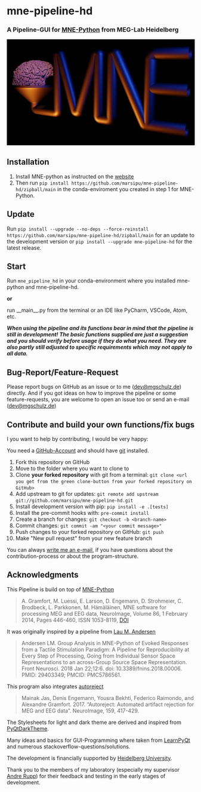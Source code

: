 # mne-pipeline-hd

### A Pipeline-GUI for [MNE-Python](https://mne.tools/stable/index.html)  from MEG-Lab Heidelberg

![mne-pipeline-hd Logo](mne_pipeline_hd/extra/mne_pipeline_logo_evee_smaller.jpg)

## Installation

1. Install MNE-python as instructed on
   the [website](https://www.martinos.org/mne/stable/install_mne_python.html)
2. Then run `pip install https://github.com/marsipu/mne-pipeline-hd/zipball/main` in the conda-enviroment you created in step 1 for MNE-Python.

## Update

Run `pip install --upgrade --no-deps --force-reinstall https://github.com/marsipu/mne-pipeline-hd/zipball/main`
for an update to the development version
or `pip install --upgrade mne-pipeline-hd` for the latest release.

## Start

Run `mne_pipeline_hd` in your conda-environment where you installed mne-python and mne-pipeline-hd.

**or**

run \_\_main\_\_.py from the terminal or an IDE like PyCharm, VSCode, Atom,
etc.

***When using the pipeline and its functions bear in mind that the pipeline is
still in development!
The basic functions supplied are just a suggestion and you should verify before
usage if they do what you need.
They are also partly still adjusted to specific requirements which may not
apply to all data.***

## Bug-Report/Feature-Request

Please report bugs on GitHub as an issue or to me (dev@mgschulz.de)
directly.
And if you got ideas on how to improve the pipeline or some feature-requests,
you are welcome to open an issue too or send an e-mail (dev@mgschulz.de)

## Contribute and build your own functions/fix bugs

I you want to help by contributing, I would be very happy:

You need a [GitHub-Account](https://github.com/)
and should
have [git](https://git-scm.com/book/en/v2/Getting-Started-Installing-Git)
installed.

1. Fork this repository on GitHub
2. Move to the folder where you want to clone to
3. Clone **your forked repository** with git from a
   terminal: `git clone <url you get from the green clone-button from your forked repository on GitHub>`
4. Add upstream to git for
   updates: `git remote add upstream git://github.com/marsipu/mne-pipeline-hd.git`
5. Install development version with pip: `pip install -e .[tests]`
6. Install the pre-commit hooks with: `pre-commit install`
7. Create a branch for changes: `git checkout -b <branch-name>`
8. Commit changes: `git commit -am "<your commit message>"`
9. Push changes to your forked repository on GitHub: `git push`
10. Make "New pull request" from your new feature branch

You can always [write me an e-mail](mailto:dev@mgschulz.de), if you have questions
about the contribution-process
or about the program-structure.

## Acknowledgments

This Pipeline is build on top
of [MNE-Python](https://mne.tools/stable/index.html)
> A. Gramfort, M. Luessi, E. Larson, D. Engemann, D. Strohmeier, C. Brodbeck,
> L. Parkkonen, M. Hämäläinen,
> MNE software for processing MEG and EEG data, NeuroImage, Volume 86, 1
> February 2014, Pages 446-460, ISSN 1053-8119,
> [DOI](https://doi.org/10.1016/j.neuroimage.2013.10.027)

It was originally inspired by a pipeline
from [Lau M. Andersen](https://doi.org/10.3389/fnins.2018.00006)
> Andersen LM. Group Analysis in MNE-Python of Evoked Responses from a Tactile
> Stimulation Paradigm: A Pipeline for
> Reproducibility at Every Step of Processing, Going from Individual Sensor
> Space Representations to an across-Group
> Source Space Representation. Front Neurosci. 2018 Jan 22;12:6. doi:
> 10.3389/fnins.2018.00006. PMID: 29403349;
> PMCID: PMC5786561.

This program also
integrates [autoreject](https://doi.org/10.1016/j.neuroimage.2017.06.030)
> Mainak Jas, Denis Engemann, Yousra Bekhti, Federico Raimondo, and Alexandre
> Gramfort. 2017.
> “Autoreject: Automated artifact rejection for MEG and EEG data”. NeuroImage,
> 159, 417-429.

The Stylesheets for light and dark theme are derived and inspired from [PyQtDarkTheme](https://github.com/5yutan5/PyQtDarkTheme).

Many ideas and basics for GUI-Programming where taken
from [LearnPyQt](https://www.learnpyqt.com/) and numerous
stackoverflow-questions/solutions.

The development is financially supported
by [Heidelberg University](https://www.uni-heidelberg.de/de/forschung/forschungsprofil/fields-of-focus/field-of-focus-i).

Thank you to the members of my laboratory (especially my
supervisor [Andre Rupp](https://www.klinikum.uni-heidelberg.de/personen/pd-dr-phil-andre-rupp-271))
for their feedback and testing in the early stages of development.
